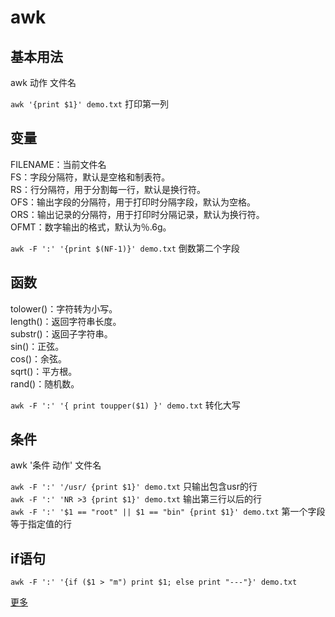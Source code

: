 # awk  
  
## 基本用法  
awk 动作 文件名  
  
`awk '{print $1}' demo.txt`  打印第一列  
  
## 变量  
FILENAME：当前文件名  
FS：字段分隔符，默认是空格和制表符。  
RS：行分隔符，用于分割每一行，默认是换行符。  
OFS：输出字段的分隔符，用于打印时分隔字段，默认为空格。  
ORS：输出记录的分隔符，用于打印时分隔记录，默认为换行符。  
OFMT：数字输出的格式，默认为％.6g。  
  
`awk -F ':' '{print $(NF-1)}' demo.txt`  倒数第二个字段  
  
## 函数  
tolower()：字符转为小写。  
length()：返回字符串长度。  
substr()：返回子字符串。  
sin()：正弦。  
cos()：余弦。  
sqrt()：平方根。  
rand()：随机数。  
  
`awk -F ':' '{ print toupper($1) }' demo.txt`  转化大写  
  
## 条件  
awk '条件 动作' 文件名  

`awk -F ':' '/usr/ {print $1}' demo.txt`  只输出包含usr的行  
`awk -F ':' 'NR >3 {print $1}' demo.txt`  输出第三行以后的行  
`awk -F ':' '$1 == "root" || $1 == "bin" {print $1}' demo.txt`  第一个字段等于指定值的行  
  
## if语句  
`awk -F ':' '{if ($1 > "m") print $1; else print "---"}' demo.txt`  

[更多](related/awk.md)